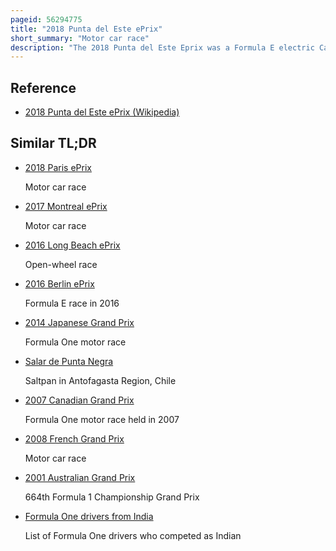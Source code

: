 ```yaml
---
pageid: 56294775
title: "2018 Punta del Este ePrix"
short_summary: "Motor car race"
description: "The 2018 Punta del Este Eprix was a Formula E electric Car Race held on March 17 2018 in the Punta Del Este Street Circuit in the uruguayan City of. It was the sixth Round of the 2017-18 Formula E Championship and the third Punta de Este Eprix as Part of the Fia Formula E Championship. The 37-lap Race was won by Techeetah Driver jean-ric Vergne from the pole Position. Lucas Di Grassi finished second for Audi and Virgin Driver sam Bird finished third."
---
```


## Reference

- [2018 Punta del Este ePrix (Wikipedia)](https://en.wikipedia.org/?curid=56294775)

## Similar TL;DR

- [2018 Paris ePrix](/tldr/en/2018-paris-eprix)

  Motor car race

- [2017 Montreal ePrix](/tldr/en/2017-montreal-eprix)

  Motor car race

- [2016 Long Beach ePrix](/tldr/en/2016-long-beach-eprix)

  Open-wheel race

- [2016 Berlin ePrix](/tldr/en/2016-berlin-eprix)

  Formula E race in 2016

- [2014 Japanese Grand Prix](/tldr/en/2014-japanese-grand-prix)

  Formula One motor race

- [Salar de Punta Negra](/tldr/en/salar-de-punta-negra)

  Saltpan in Antofagasta Region, Chile

- [2007 Canadian Grand Prix](/tldr/en/2007-canadian-grand-prix)

  Formula One motor race held in 2007

- [2008 French Grand Prix](/tldr/en/2008-french-grand-prix)

  Motor car race

- [2001 Australian Grand Prix](/tldr/en/2001-australian-grand-prix)

  664th Formula 1 Championship Grand Prix

- [Formula One drivers from India](/tldr/en/formula-one-drivers-from-india)

  List of Formula One drivers who competed as Indian
